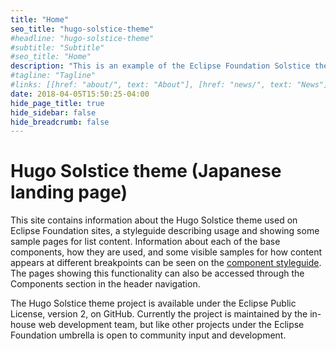 ```yaml
---
title: "Home"
seo_title: "hugo-solstice-theme"
#headline: "hugo-solstice-theme"
#subtitle: "Subtitle"
#seo_title: "Home"
description: "This is an example of the Eclipse Foundation Solstice theme for Hugo."
#tagline: "Tagline"
#links: [[href: "about/", text: "About"], [href: "news/", text: "News"]]
date: 2018-04-05T15:50:25-04:00
hide_page_title: true
hide_sidebar: false
hide_breadcrumb: false
---
```


# Hugo Solstice theme (Japanese landing page)
This site contains information about the Hugo Solstice theme used on Eclipse Foundation sites, a styleguide describing usage and showing some sample pages for list content. Information about each of the base components, how they are used, and some visible samples for how content appears at different breakpoints can be seen on the [component styleguide](/components/). The pages showing this functionality can also be accessed through the Components section in the header navigation.

The Hugo Solstice theme project is available under the Eclipse Public License, version 2, on GitHub. Currently the project is maintained by the in-house web development team, but like other projects under the Eclipse Foundation umbrella is open to community input and development. 

